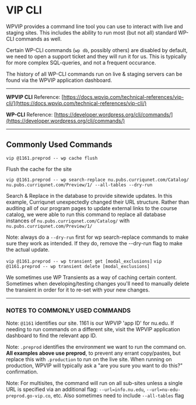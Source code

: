 # VIP CLI

WPVIP provides a command line tool you can use to interact with live and staging sites. This includes the ability to run most (but not all) standard WP-CLI commands as well.

Certain WP-CLI commands (`wp db`, possibly others) are disabled by default, we need to open a support ticket and they will run it for us. This is typically for more complex SQL-queries, and not a frequent occurance.

The history of all WP-CLI commands run on live & staging servers can be found via the WPVIP application dashboard.

-----------------------------------------------------

**WPVIP CLI** Reference: [https://docs.wpvip.com/technical-references/vip-cli/](https://docs.wpvip.com/technical-references/vip-cli/)

**WP-CLI** Reference: [https://developer.wordpress.org/cli/commands/](https://developer.wordpress.org/cli/commands/)

-----------------------------------------------------

## Commonly Used Commands

```vip @1161.preprod -- wp cache flush```

Flush the cache for the site


`vip @1161.preprod -- wp search-replace nu.pubs.curriqunet.com/Catalog/ nu.pubs.curriqunet.com/Preview/1/ --all-tables --dry-run`

Search & Replace in the database to provide sitewide updates. In this example, Curriqunet unexpectedly changed their URL structure. Rather than auditing all of our program pages to update external links to the course catalog, we were able to run this command to replace all database instances of `nu.pubs.curriqunet.com/Catalog/` with `nu.pubs.curriqunet.com/Preview/1/`

Note: always do a `--dry-run` first for wp search-replace commands to make sure they work as intended. If they do, remove the --dry-run flag to make the actual update.

`vip @1161.preprod -- wp transient get [modal_exclusions]`
`vip @1161.preprod -- wp transient delete [modal_exclusions]`

We sometimes use WP Transients as a way of caching certain content. Sometimes when developing/testing changes you'll need to manually delete the transient in order for it to re-set with your new changes.

-----------------------------------------------------

### NOTES TO COMMONLY USED COMMANDS

Note: `@1161` identifies our site. 1161 is our WPVIP 'app ID' for nu.edu. If needing to run commands on a different site, visit the WPVIP application dashboard to find the relevant app ID.

Note: `.preprod` identifies the environment we want to run the command on. **All examples above use preprod**, to prevent any errant copy/pastes, but replace this with `.production` to run on the live site. When running on production, WPVIP will typically ask a "are you sure you want to do this?" confirmation.

Note: For multisites, the command will run on all sub-sites unless a single URL is specified via an additional flag: `--url=info.nu.edu`, `--url=nu-edu-preprod.go-vip.co`, etc. Also sometimes need to include `--all-tables` flag